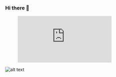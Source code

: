### Hi there 👋

<figure><embed src="https://wakatime.com/share/@018db799-265e-4202-937c-66a07f687ea1/6afe5efd-f891-43f1-b9d4-0241412a4c9f.svg"></embed></figure>

![alt text](https://wakatime.com/share/@018db799-265e-4202-937c-66a07f687ea1/6afe5efd-f891-43f1-b9d4-0241412a4c9f.svg)

<!--
**victord54/victord54** is a ✨ _special_ ✨ repository because its `README.md` (this file) appears on your GitHub profile.

Here are some ideas to get you started:

-   🔭 I’m currently working on ...
-   🌱 I’m currently learning ...
-   👯 I’m looking to collaborate on ...
-   🤔 I’m looking for help with ...
-   💬 Ask me about ...
-   📫 How to reach me: ...
-   😄 Pronouns: ...
-   ⚡ Fun fact: ...
    -->
